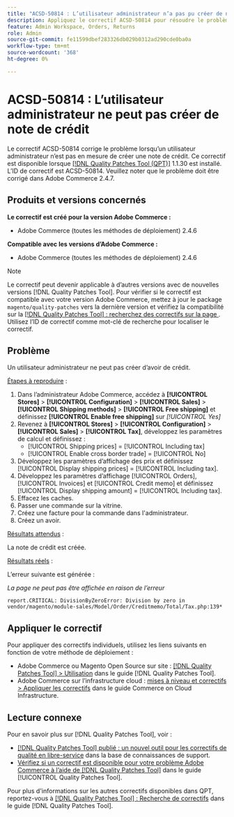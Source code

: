 ```yaml
---
title: "ACSD-50814 : L’utilisateur administrateur n’a pas pu créer de note de crédit"
description: Appliquez le correctif ACSD-50814 pour résoudre le problème Adobe Commerce en raison duquel un utilisateur administrateur n’est pas en mesure de créer une note de crédit.
feature: Admin Workspace, Orders, Returns
role: Admin
source-git-commit: fe11599dbef283326db029b0312ad290cde0ba0a
workflow-type: tm+mt
source-wordcount: '368'
ht-degree: 0%

---
```


# ACSD-50814 : L’utilisateur administrateur ne peut pas créer de note de crédit

Le correctif ACSD-50814 corrige le problème lorsqu’un utilisateur administrateur n’est pas en mesure de créer une note de crédit. Ce correctif est disponible lorsque [[!DNL Quality Patches Tool (QPT)]](https://experienceleague.adobe.com/en/docs/commerce-knowledge-base/kb/announcements/commerce-announcements/magento-quality-patches-released-new-tool-to-self-serve-quality-patches) 1.1.30 est installé. L’ID de correctif est ACSD-50814. Veuillez noter que le problème doit être corrigé dans Adobe Commerce 2.4.7.

## Produits et versions concernés

**Le correctif est créé pour la version Adobe Commerce :**

* Adobe Commerce (toutes les méthodes de déploiement) 2.4.6

**Compatible avec les versions d’Adobe Commerce :**

* Adobe Commerce (toutes les méthodes de déploiement) 2.4.6

>[!NOTE]
>
>Le correctif peut devenir applicable à d’autres versions avec de nouvelles versions [!DNL Quality Patches Tool]. Pour vérifier si le correctif est compatible avec votre version Adobe Commerce, mettez à jour le package `magento/quality-patches` vers la dernière version et vérifiez la compatibilité sur la [[!DNL Quality Patches Tool] : recherchez des correctifs sur la page ](https://experienceleague.adobe.com/tools/commerce-quality-patches/index.html). Utilisez l’ID de correctif comme mot-clé de recherche pour localiser le correctif.

## Problème

Un utilisateur administrateur ne peut pas créer d’avoir de crédit.

<u>Étapes à reproduire</u> :

1. Dans l’administrateur Adobe Commerce, accédez à **[!UICONTROL Stores]** > **[!UICONTROL Configuration]** > **[!UICONTROL Sales]** > **[!UICONTROL Shipping methods]** > **[!UICONTROL Free shipping]** et définissez **[!UICONTROL Enable free shipping]** sur *[!UICONTROL Yes]*
1. Revenez à **[!UICONTROL Stores]** > **[!UICONTROL Configuration]** > **[!UICONTROL Sales]** > **[!UICONTROL Tax]**, développez les paramètres de calcul et définissez :
   * [!UICONTROL Shipping prices] = [!UICONTROL Including tax]
   * [!UICONTROL Enable cross border trade] = [!UICONTROL No]
1. Développez les paramètres d’affichage des prix et définissez [!UICONTROL Display shipping prices] = [!UICONTROL Including tax].
1. Développez les paramètres d’affichage [!UICONTROL Orders], [!UICONTROL Invoices] et [!UICONTROL Credit memo] et définissez [!UICONTROL Display shipping amount] = [!UICONTROL Including tax].
1. Effacez les caches.
1. Passer une commande sur la vitrine.
1. Créez une facture pour la commande dans l&#39;administrateur.
1. Créez un avoir.

<u>Résultats attendus</u> :

La note de crédit est créée.

<u>Résultats réels</u> :

L’erreur suivante est générée :

*La page ne peut pas être affichée en raison de l’erreur*

```
report.CRITICAL: DivisionByZeroError: Division by zero in vendor/magento/module-sales/Model/Order/Creditmemo/Total/Tax.php:139*
```

## Appliquer le correctif

Pour appliquer des correctifs individuels, utilisez les liens suivants en fonction de votre méthode de déploiement :

* Adobe Commerce ou Magento Open Source sur site : [[!DNL Quality Patches Tool] > Utilisation](/help/tools/quality-patches-tool/usage.md) dans le guide [!DNL Quality Patches Tool].
* Adobe Commerce sur l’infrastructure cloud : [mises à niveau et correctifs > Appliquer les correctifs](https://experienceleague.adobe.com/docs/commerce-cloud-service/user-guide/develop/upgrade/apply-patches.html) dans le guide Commerce on Cloud Infrastructure.

## Lecture connexe

Pour en savoir plus sur [!DNL Quality Patches Tool], voir :

* [[!DNL Quality Patches Tool] publié : un nouvel outil pour les correctifs de qualité en libre-service](https://experienceleague.adobe.com/en/docs/commerce-knowledge-base/kb/announcements/commerce-announcements/magento-quality-patches-released-new-tool-to-self-serve-quality-patches) dans la base de connaissances de support.
* [Vérifiez si un correctif est disponible pour votre problème Adobe Commerce à l’aide de  [!DNL Quality Patches Tool]](/help/tools/quality-patches-tool/patches-available-in-qpt/check-patch-for-magento-issue-with-magento-quality-patches.md) dans le guide [!UICONTROL Quality Patches Tool].


Pour plus d&#39;informations sur les autres correctifs disponibles dans QPT, reportez-vous à [[!DNL Quality Patches Tool] : Recherche de correctifs](https://experienceleague.adobe.com/tools/commerce-quality-patches/index.html) dans le guide [!DNL Quality Patches Tool].
